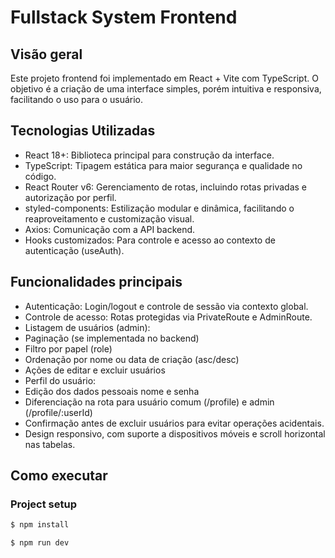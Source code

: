 # Fullstack System Frontend

## Visão geral

Este projeto frontend foi implementado em React + Vite com TypeScript. O objetivo é a criação de uma interface simples, porém intuitiva e responsiva, facilitando o uso para o usuário.

## Tecnologias Utilizadas
- React 18+: Biblioteca principal para construção da interface.
- TypeScript: Tipagem estática para maior segurança e qualidade no código.
- React Router v6: Gerenciamento de rotas, incluindo rotas privadas e autorização por perfil.
- styled-components: Estilização modular e dinâmica, facilitando o reaproveitamento e customização visual.
- Axios: Comunicação com a API backend.
- Hooks customizados: Para controle e acesso ao contexto de autenticação (useAuth).

## Funcionalidades principais
- Autenticação: Login/logout e controle de sessão via contexto global.
- Controle de acesso: Rotas protegidas via PrivateRoute e AdminRoute.
- Listagem de usuários (admin):
- Paginação (se implementada no backend)
- Filtro por papel (role)
- Ordenação por nome ou data de criação (asc/desc)
- Ações de editar e excluir usuários
- Perfil do usuário:
- Edição dos dados pessoais nome e senha
- Diferenciação na rota para usuário comum (/profile) e admin (/profile/:userId)
- Confirmação antes de excluir usuários para evitar operações acidentais.
- Design responsivo, com suporte a dispositivos móveis e scroll horizontal nas tabelas.

## Como executar

### Project setup

```bash
$ npm install
```

```bash
$ npm run dev
```
